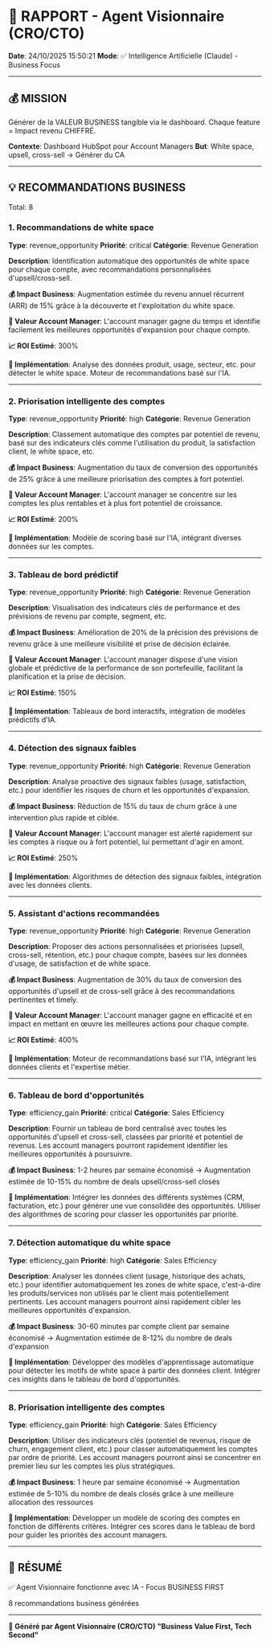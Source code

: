 # 🚀 RAPPORT - Agent Visionnaire (CRO/CTO)

**Date**: 24/10/2025 15:50:21
**Mode**: ✅ Intelligence Artificielle (Claude) - Business Focus

---

## 💰 MISSION

Générer de la VALEUR BUSINESS tangible via le dashboard.
Chaque feature = Impact revenu CHIFFRÉ.

**Contexte**: Dashboard HubSpot pour Account Managers
**But**: White space, upsell, cross-sell → Générer du CA

---

## 💡 RECOMMANDATIONS BUSINESS

Total: 8


### 1. Recommandations de white space

**Type**: revenue_opportunity
**Priorité**: critical
**Catégorie**: Revenue Generation

**Description**: Identification automatique des opportunités de white space pour chaque compte, avec recommandations personnalisées d'upsell/cross-sell.

**💰 Impact Business**: Augmentation estimée du revenu annuel récurrent (ARR) de 15% grâce à la découverte et l'exploitation du white space.

**👤 Valeur Account Manager**: L'account manager gagne du temps et identifie facilement les meilleures opportunités d'expansion pour chaque compte.

**📈 ROI Estimé**: 300%

**🔧 Implémentation**: Analyse des données produit, usage, secteur, etc. pour détecter le white space. Moteur de recommandations basé sur l'IA.



---

### 2. Priorisation intelligente des comptes

**Type**: revenue_opportunity
**Priorité**: high
**Catégorie**: Revenue Generation

**Description**: Classement automatique des comptes par potentiel de revenu, basé sur des indicateurs clés comme l'utilisation du produit, la satisfaction client, le white space, etc.

**💰 Impact Business**: Augmentation du taux de conversion des opportunités de 25% grâce à une meilleure priorisation des comptes à fort potentiel.

**👤 Valeur Account Manager**: L'account manager se concentre sur les comptes les plus rentables et à plus fort potentiel de croissance.

**📈 ROI Estimé**: 200%

**🔧 Implémentation**: Modèle de scoring basé sur l'IA, intégrant diverses données sur les comptes.



---

### 3. Tableau de bord prédictif

**Type**: revenue_opportunity
**Priorité**: high
**Catégorie**: Revenue Generation

**Description**: Visualisation des indicateurs clés de performance et des prévisions de revenu par compte, segment, etc.

**💰 Impact Business**: Amélioration de 20% de la précision des prévisions de revenu grâce à une meilleure visibilité et prise de décision éclairée.

**👤 Valeur Account Manager**: L'account manager dispose d'une vision globale et prédictive de la performance de son portefeuille, facilitant la planification et la prise de décision.

**📈 ROI Estimé**: 150%

**🔧 Implémentation**: Tableaux de bord interactifs, intégration de modèles prédictifs d'IA.



---

### 4. Détection des signaux faibles

**Type**: revenue_opportunity
**Priorité**: high
**Catégorie**: Revenue Generation

**Description**: Analyse proactive des signaux faibles (usage, satisfaction, etc.) pour identifier les risques de churn et les opportunités d'expansion.

**💰 Impact Business**: Réduction de 15% du taux de churn grâce à une intervention plus rapide et ciblée.

**👤 Valeur Account Manager**: L'account manager est alerté rapidement sur les comptes à risque ou à fort potentiel, lui permettant d'agir en amont.

**📈 ROI Estimé**: 250%

**🔧 Implémentation**: Algorithmes de détection des signaux faibles, intégration avec les données clients.



---

### 5. Assistant d'actions recommandées

**Type**: revenue_opportunity
**Priorité**: high
**Catégorie**: Revenue Generation

**Description**: Proposer des actions personnalisées et priorisées (upsell, cross-sell, rétention, etc.) pour chaque compte, basées sur les données d'usage, de satisfaction et de white space.

**💰 Impact Business**: Augmentation de 30% du taux de conversion des opportunités d'upsell et de cross-sell grâce à des recommandations pertinentes et timely.

**👤 Valeur Account Manager**: L'account manager gagne en efficacité et en impact en mettant en œuvre les meilleures actions pour chaque compte.

**📈 ROI Estimé**: 400%

**🔧 Implémentation**: Moteur de recommandations basé sur l'IA, intégrant les données clients et l'expertise métier.



---

### 6. Tableau de bord d'opportunités

**Type**: efficiency_gain
**Priorité**: critical
**Catégorie**: Sales Efficiency

**Description**: Fournir un tableau de bord centralisé avec toutes les opportunités d'upsell et cross-sell, classées par priorité et potentiel de revenus. Les account managers pourront rapidement identifier les meilleures opportunités à poursuivre.

**💰 Impact Business**: 1-2 heures par semaine économisé → Augmentation estimée de 10-15% du nombre de deals upsell/cross-sell closés





**🔧 Implémentation**: Intégrer les données des différents systèmes (CRM, facturation, etc.) pour générer une vue consolidée des opportunités. Utiliser des algorithmes de scoring pour classer les opportunités par priorité.



---

### 7. Détection automatique du white space

**Type**: efficiency_gain
**Priorité**: high
**Catégorie**: Sales Efficiency

**Description**: Analyser les données client (usage, historique des achats, etc.) pour identifier automatiquement les zones de white space, c'est-à-dire les produits/services non utilisés par le client mais potentiellement pertinents. Les account managers pourront ainsi rapidement cibler les meilleures opportunités d'expansion.

**💰 Impact Business**: 30-60 minutes par compte client par semaine économisé → Augmentation estimée de 8-12% du nombre de deals d'expansion





**🔧 Implémentation**: Développer des modèles d'apprentissage automatique pour détecter les motifs de white space à partir des données client. Intégrer ces insights dans le tableau de bord d'opportunités.



---

### 8. Priorisation intelligente des comptes

**Type**: efficiency_gain
**Priorité**: high
**Catégorie**: Sales Efficiency

**Description**: Utiliser des indicateurs clés (potentiel de revenus, risque de churn, engagement client, etc.) pour classer automatiquement les comptes par ordre de priorité. Les account managers pourront ainsi se concentrer en premier lieu sur les comptes les plus stratégiques.

**💰 Impact Business**: 1 heure par semaine économisé → Augmentation estimée de 5-10% du nombre de deals closés grâce à une meilleure allocation des ressources





**🔧 Implémentation**: Développer un modèle de scoring des comptes en fonction de différents critères. Intégrer ces scores dans le tableau de bord pour guider les priorités des account managers.




---

## 🎯 RÉSUMÉ

✅ Agent Visionnaire fonctionne avec IA - Focus BUSINESS FIRST

8 recommandations business générées

---

**🤖 Généré par Agent Visionnaire (CRO/CTO)**
**"Business Value First, Tech Second"**
